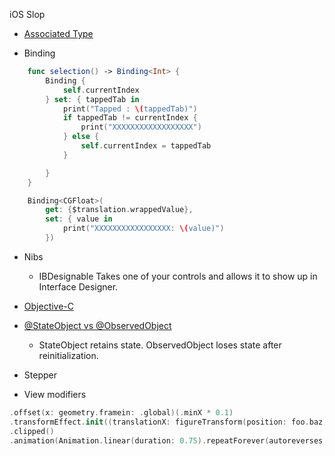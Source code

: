 iOS Slop

* [Associated Type](./associatedType.md)

* Binding
```swift
    func selection() -> Binding<Int> {
        Binding {
            self.currentIndex
        } set: { tappedTab in
            print("Tapped : \(tappedTab)")
            if tappedTab != currentIndex {
                print("XXXXXXXXXXXXXXXXXX")
            } else {
                self.currentIndex = tappedTab
            }

        }
    }

    Binding<CGFloat>(
    	get: {$translation.wrappedValue},
    	set: { value in
            print("XXXXXXXXXXXXXXXXX: \(value)")
    	})
```

* Nibs
	* IBDesignable
		Takes one of your controls and allows it to show up in Interface Designer.

* [Objective-C](./objectivec.md)

* [@StateObject vs @ObservedObject](state/state.md)
    * StateObject retains state. ObservedObject loses state after reinitialization.


* Stepper

* View modifiers
```swift
.offset(x: geometry.framein: .global)(.minX * 0.1)
.transformEffect.init((translationX: figureTransform(position: foo.baz,width: geometry.size.width), y: 0))
.clipped()
.animation(Animation.linear(duration: 0.75).repeatForever(autoreverses: false)))
```

